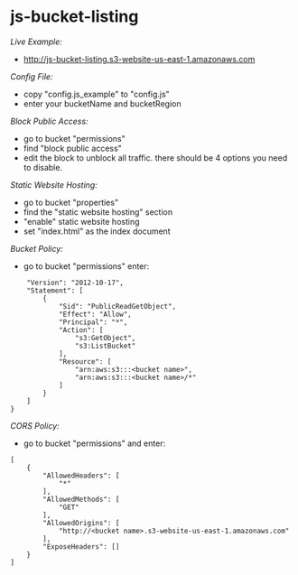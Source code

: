 # js-bucket-listing

_Live Example:_

- http://js-bucket-listing.s3-website-us-east-1.amazonaws.com

_Config File:_

- copy "config.js_example" to "config.js"
- enter your bucketName and bucketRegion

_Block Public Access:_

- go to bucket "permissions"
- find "block public access"
- edit the block to unblock all traffic. there should be 4 options you need to disable.

_Static Website Hosting:_

- go to bucket "properties"
- find the "static website hosting" section
- "enable" static website hosting
- set "index.html" as the index document

_Bucket Policy:_

- go to bucket "permissions" enter:

```{
    "Version": "2012-10-17",
    "Statement": [
        {
            "Sid": "PublicReadGetObject",
            "Effect": "Allow",
            "Principal": "*",
            "Action": [
                "s3:GetObject",
                "s3:ListBucket"
            ],
            "Resource": [
                "arn:aws:s3:::<bucket name>",
                "arn:aws:s3:::<bucket name>/*"
            ]
        }
    ]
}
```

_CORS Policy:_

- go to bucket "permissions" and enter:

```
[
    {
        "AllowedHeaders": [
            "*"
        ],
        "AllowedMethods": [
            "GET"
        ],
        "AllowedOrigins": [
            "http://<bucket name>.s3-website-us-east-1.amazonaws.com"
        ],
        "ExposeHeaders": []
    }
]
```
